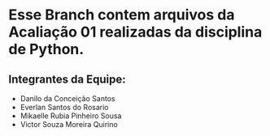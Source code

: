 # Esse Branch contem arquivos da Acaliação 01 realizadas da disciplina de Python.

## Integrantes da Equipe:
* Danilo da Conceição Santos
* Everlan Santos do Rosario
* Mikaelle Rubia Pinheiro Sousa
* Victor Souza Moreira Quirino
